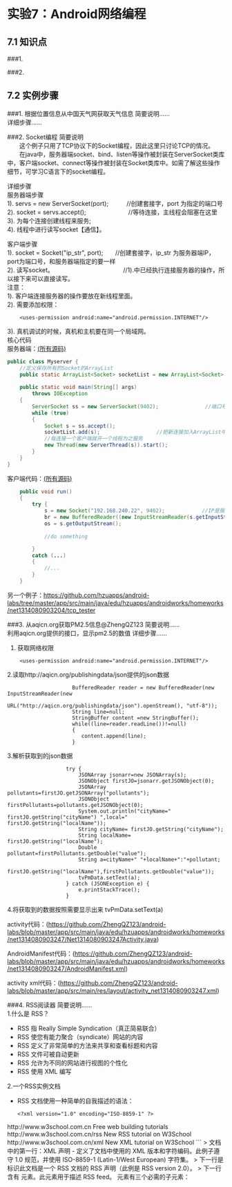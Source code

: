 # 实验7：Android网络编程

## 7.1 知识点

###1.     

###2.     

## 7.2 实例步骤

###1. 根据位置信息从中国天气网获取天气信息
简要说明……  
详细步骤……  

###2. Socket编程
简要说明  
　　这个例子只用了TCP协议下的Socket编程，因此这里只讨论TCP的情况。  
　　在java中，服务器端socket、bind、listen等操作被封装在ServerSocket类库中，客户端socket、connect等操作被封装在Socket类库中。如需了解这些操作细节，可学习C语言下的socket编程。  

详细步骤      
服务器端步骤   
1). servs = new ServerSocket(port);　　　//创建套接字，port 为指定的端口号  
2). socket = servs.accept();　　　　　　　//等待连接，主线程会阻塞在这里  
3). 为每个连接创建线程来服务;  
4). 线程中进行读写socket【通信】。  

客户端步骤   
1). socket = Socket("ip_str", port);　　//创建套接字，ip_str 为服务器端IP，port为端口号，和服务器端指定的要一样    
2). 读写socket。　　　　　　　　　　　　//1).中已经执行连接服务器的操作，所以接下来可以直接读写。  
注意：    
1). 客户端连接服务器的操作要放在新线程里面。  
2). 需要添加权限：
```
    <uses-permission android:name="android.permission.INTERNET"/>  
```
3). 真机调试的时候，真机和主机要在同一个局域网。  
核心代码  
服务器端：[(所有源码)](https://github.com/isshe/Android-20160303/tree/master/MultiChatServ)
``` java
public class Myserver {
    //定义保存所有的Socket的ArrayList
    public static ArrayList<Socket> socketList = new ArrayList<Socket>();
    
    public static void main(String[] args) 
        throws IOException
    {
        ServerSocket ss = new ServerSocket(9402);               //端口号为9402
        while (true)
        {
            Socket s = ss.accept();
            socketList.add(s);　　　　　　　　　　　//把新连接加入ArrayList中。
            //每连接一个客户端就开一个线程为之服务
            new Thread(new ServerThread(s)).start();
        }   
    }   
}  
```
客户端代码：[(所有源码)](https://github.com/isshe/Android-20160303/tree/master/MultiChat/app/src/main/java/com/example/dell/multichat)
``` java
    public void run()
    {
        try {
            s = new Socket("192.168.240.22", 9402);            //IP是服务器IP， 端口号和服务器一致
            br = new BufferedReader((new InputStreamReader(s.getInputStream())));
            os = s.getOutputStream();       
            
            //do something

        }
        catch (...)
        {
            //...
        }
    }
```
另一个例子：https://github.com/hzuapps/android-labs/tree/master/app/src/main/java/edu/hzuapps/androidworks/homeworks/net1314080903204/tcp_tester 

###3. 从aqicn.org获取PM2.5信息@ZhengQZ123
简要说明……  
    利用aqicn.org提供的接口，显示pm2.5的数值
详细步骤……  
1. 获取网络权限
```
    <uses-permission android:name="android.permission.INTERNET"/>  
```
2.读取http://aqicn.org/publishingdata/json提供的json数据
``` 
                     BufferedReader reader = new BufferedReader(new InputStreamReader(new
                     URL("http://aqicn.org/publishingdata/json").openStream(), "utf-8"));
                     String line=null;
                     StringBuffer content =new StringBuffer();
                     while((line=reader.readLine())!=null)
                     {
                        content.append(line);
                     }
 ```
 3.解析获取到的json数据
 ``` 
                    try {
                        JSONArray jsonarr=new JSONArray(s);
                        JSONObject firstJO=jsonarr.getJSONObject(0);
                        JSONArray pollutants=firstJO.getJSONArray("pollutants");
                        JSONObject firstPollutants=pollutants.getJSONObject(0);
                        System.out.println("cityName=" firstJO.getString("cityName") ",local=" firstJO.getString("localName"));
                        String cityName= firstJO.getString("cityName");
                        String localName= firstJO.getString("localName");
                        Double pollutant=firstPollutants.getDouble("value");
                        String a=cityName+" "+localName+":"+pollutant;
                        firstJO.getString("localName"),firstPollutants.getDouble("value"));
                        tvPmData.setText(a);
                    } catch (JSONException e) {
                        e.printStackTrace();
                    }
``` 
4.将获取到的数据按照需要显示出来 tvPmData.setText(a)

activity代码：(https://github.com/ZhengQZ123/android-labs/blob/master/app/src/main/java/edu/hzuapps/androidworks/homeworks/net1314080903247/Net1314080903247Activity.java)

AndroidManifest代码：(https://github.com/ZhengQZ123/android-labs/blob/master/app/src/main/java/edu/hzuapps/androidworks/homeworks/net1314080903247/AndroidManifest.xml)

activity xml代码：(https://github.com/ZhengQZ123/android-labs/blob/master/app/src/main/res/layout/activity_net1314080903247.xml)

###4. RSS阅读器
简要说明……  
1.什么是 RSS？
- RSS 指 Really Simple Syndication（真正简易联合）
- RSS 使您有能力聚合（syndicate）网站的内容
- RSS 定义了非常简单的方法来共享和查看标题和内容
- RSS 文件可被自动更新</li>
- RSS 允许为不同的网站进行视图的个性化
- RSS 使用 XML 编写

2.一个RSS实例文档
- RSS 文档使用一种简单的自我描述的语法：
   ```
   <?xml version="1.0" encoding="ISO-8859-1" ?>
<rss version="2.0">

<channel>
  <title>W3School Home Page</title>
  <link>http://www.w3school.com.cn</link>
  <description>Free web building tutorials</description>
  <item>
    <title>RSS Tutorial</title>
    <link>http://www.w3school.com.cn/rss</link>
    <description>New RSS tutorial on W3School</description>
  </item>
  <item>
    <title>XML Tutorial</title>
    <link>http://www.w3school.com.cn/xml</link>
    <description>New XML tutorial on W3School</description>
  </item>
</channel>

</rss>
   ```
   > 文档中的第一行：XML 声明 - 定义了文档中使用的 XML 版本和字符编码。此例子遵守 1.0 规范，并使用 ISO-8859-1 (Latin-1/West European) 字符集。
> 下一行是标识此文档是一个 RSS 文档的 RSS 声明（此例是 RSS version 2.0）。
> 下一行含有 <channel> 元素。此元素用于描述 RSS feed。
<channel> 元素有三个必需的子元素：
<title> - 定义频道的标题。（比如 w3school 首页）
<link> - 定义到达频道的超链接。（比如 www.w3school.com.cn）
<description> - 描述此频道（比如免费的网站建设教程）
> 每个 <channel> 元素可拥有一个或多个 <item> 元素。
> 每个 <item> 元素可定义 RSS feed 中的一篇文章或 "story"。
<item> 元素拥有三个必需的子元素：
<title> - 定义项目的标题。（比如 RSS 教程）
<link> - 定义到达项目的超链接。（比如 http://www.w3school.com.cn/rss）
<description> - 描述此项目（比如 w3school 的 RSS 教程）
? 最后，后面的两行关闭 <channel> 和 <rss> 元素。

3.解析xml文件
 <br>这里采用的是SAX解析方法，SAX是一种占用内存少且解析速度快的解析器，它采用的是事件启动，它不需要解析完整个文档，而是按照内容顺序 看文档某个部分是否符合xml语法，如果符合就触发相应的事件，所谓的事件就是些回调方法（callback），这些方法定义在ContentHandler中，下面是其主要方法：
 - startDocument：当遇到文档的时候就触发这个事件，调用这个方法可以在其中做些预处理工作。

 - startElement(String namespaceURI,String localName,String qName,Attributes atts)：当遇开始标签的时候就会触发这个方法。

 - endElement(String uri,String localName,String name)：当遇到结束标签时触发这个事件，调用此法可以做些善后工作。

 - charachers(char [] ch,int start,int length)：当遇到xml内容时触发这个方法，用new String(ch,start,length)可以接受内容。 


详细步骤……  
1. 从网络中获取RSS地址，xml格式
```
   // 从网络获取RSS地址
	private static String strUrl = "http://rss.it.sohu.com/rss/ityaowen.xml";
```
2.建立描述RSS信息的RssFeed和RssItem类
```
public class RSSFeed {
	private List<RSSItem> listview;
	private int itemCount = 0;
	private String title, pubDate;

	public RSSFeed() {
		listview = new Vector(0);
	}

	//// 添加RssItem条目,返回列表长度
	public int addItem(RSSItem item) {
		listview.add(item);
		itemCount++;
		return itemCount;
	}

	public List getList() {
		return listview;
	}

	int getItemsCount() {
		return itemCount;
	}

	// 根据下标获取RssItem
	public RSSItem getItem(int location) {
		return listview.get(location);
	}

	public List getItemsForList() {
		List<Map<String, Object>> data = new ArrayList<Map<String, Object>>();
		int SIZE = listview.size();
		for (int i = 0; i < SIZE; i++) {
			Map<String, Object> mdMap = new HashMap<String, Object>();
			mdMap.put(RSSItem.TITLE, listview.get(i).getTitle());
			mdMap.put(RSSItem.PUBDATE, listview.get(i).getPubDate());
			data.add(mdMap);
		}
		return data;
	}

	public String getTitle() {
		return title;
	}

	public void setTitle(String title) {
		this.title = title;
	}

	public String getPubDate() {
		return pubDate;
	}

	public void setPubDate(String pubDate) {
		this.pubDate = pubDate;
	}
}
```
```
public class RSSItem {

	public static String TITLE = "title";
	public static String PUBDATE = "pubDate";
	

	private String title = null;
	private String pubDate = null;
	private String link = null;
	private String description = null;
	
	public String getTitle() {
		return title;
	}

	public void setTitle(String title) {
		this.title = title;
	}

	public String getPubDate() {
		return pubDate;
	}

	public void setPubDate(String pubDate) {
		this.pubDate = pubDate;
	}

	public String getLink() {
		return link;
	}

	public void setLink(String link) {
		this.link = link;
	}

	public String getDescription() {
		return description;
	}

	public void setDescription(String description) {
		this.description = description;
	}

	@Override
	public String toString() {
		if(title.length()>18){
			return title.substring(0,18)+"...";
		}
		return super.toString();
	}
}

```
3.利用SAX进行解析
```
public class ReadHelper extends DefaultHandler {
	private RSSFeed r_Feed;//用于保存解析过程中的channel  
	private RSSItem r_item;//用于保存解析过程中的item   

	private static final int RSS_TITLE = 1;
	private static final int RSS_LINK = 2;
	private static final int RSS_PUBDATE = 3;
	private static final int RSS_DESCRIPTION = 4;
	int currentStatus = 0;

	public ReadHelper() {
	}

	public RSSFeed getFeed(){
		return r_Feed;//通过这个方法把解析结果封装在 RSSFeed 对象中并返回   
	}

	@Override
	public void characters(char[] ch, int start, int length)
			throws SAXException {
			if(length<5){
				return;
			}
			else{
				String conString = new String(ch,start,length);//获取字符串
				switch (currentStatus) {
				case RSS_TITLE:
					r_item.setTitle(conString);// 设置完后，重置为开始状态
					currentStatus = 0;
					break;
				case RSS_LINK:
					r_item.setLink(conString);
					currentStatus = 0;
					break;
				case RSS_PUBDATE:
					r_item.setPubDate(conString);
					currentStatus = 0;
					break;
				case RSS_DESCRIPTION:
					r_item.setDescription(conString);
					currentStatus = 0;
					break;
				default:
					break;
				}
			}
	}

	@Override
	public void endDocument() throws SAXException {

	}

	@Override
	public void endElement(String uri, String localName, String name)
			throws SAXException {
		if (localName.equals("item")) {
			// 如果解析一个item节点结束，就将rssItem添加到rssFeed中。
			r_Feed.addItem(r_item	);
			return;
		}
	}

	@Override
	public void startDocument() throws SAXException {
		// TODO Auto-generated method stub
		r_Feed = new RSSFeed();
		r_item = new RSSItem();
	}

	@Override
	public void startElement(String uri, String localName, String name,
			Attributes attributes) throws SAXException {
		if (localName.equals("channel")) {
			currentStatus = 0;
			return;
		}
		if (localName.equals("item")) {
			r_item = new RSSItem();
			return;
		}
		if (localName.equals("title")) {
			currentStatus = RSS_TITLE;
			return;
		}
		if (localName.equals("link")) {
			currentStatus = RSS_LINK;
			return;
		}
		if (localName.equals("pubDate")) {
			currentStatus = RSS_PUBDATE;
			return;
		}
		if (localName.equals("description")) {
			currentStatus = RSS_DESCRIPTION;;
			return;
		}
		currentStatus = 0;
	}

}

```
```
public RSSFeed loadData(String rssUrl) {
		try {
			try {
				url = new URL(rssUrl);
			} catch (MalformedURLException e) {
				e.printStackTrace();
			}
			SAXParserFactory xFactory = SAXParserFactory.newInstance();//构建sax解析工厂
			SAXParser parser = xFactory.newSAXParser();//解析工厂生产解析器
			XMLReader xReader = parser.getXMLReader();//通过saxParser构建xmlReader阅读器
           //构建自定义的xml解析器 作为 xmlReader的处理器（代理）
			handler = new ReadHelper();
			xReader.setContentHandler(handler);
			//使用url打开流，并将流作为 xmlReader解析的输入源并解析
			InputSource iSource = new InputSource(url.openStream());
			xReader.parse(iSource);
			return handler.getFeed();

		} catch (Exception e) {
			// TODO: handle exception
		}
		return null;
	}
```
4.RSS列表显示在UI中
```
public void updata() {
		if (rsFeed != null) {
			SimpleAdapter sAdapter = new SimpleAdapter(this, rsFeed
					.getItemsForList(), R.layout.list_row, new String[] {
					RSSItem.TITLE, RSSItem.PUBDATE }, new int[] {
					R.id.txt_title, R.id.txt_pubDate });
			setListAdapter(sAdapter);
			this.getListView().setSelection(0);
		} else {
			return;
		}
	}
```

```
public class RSSShowItem extends Activity{
	private TextView txtContent;
	private Button button;
	
	private String title,pubDate,description,link;
	
	@Override
	protected void onCreate(Bundle savedInstanceState) {
		// TODO Auto-generated method stub
		super.onCreate(savedInstanceState);
		setContentView(R.layout.list_showitem);
		
		txtContent = (TextView)findViewById(R.id.txt_content);
		button = (Button)findViewById(R.id.btn_back);
		button.setOnClickListener(new OnClickListener(){

			public void onClick(View v) {
				// TODO Auto-generated method stub
				finish();
			}
			
		});

		Intent intent = getIntent();
		if(intent != null){
			Bundle bundle = intent.getBundleExtra("com.lq.showitem");
			if(bundle != null){
				title = bundle.getString("title");
				pubDate = bundle.getString("pubDate");
				description = bundle.getString("description");
				link = bundle.getString("link");
			}
		}
		txtContent.setText(title+"\n\n"+pubDate+"\n\n"+description+"\n\n"+link);
	}
	
}

```
5.由于要访问网络，故在Manifest.xml文件中添加网络访问权限
```
    <uses-permission android:name="android.permission.INTERNET" />
```
